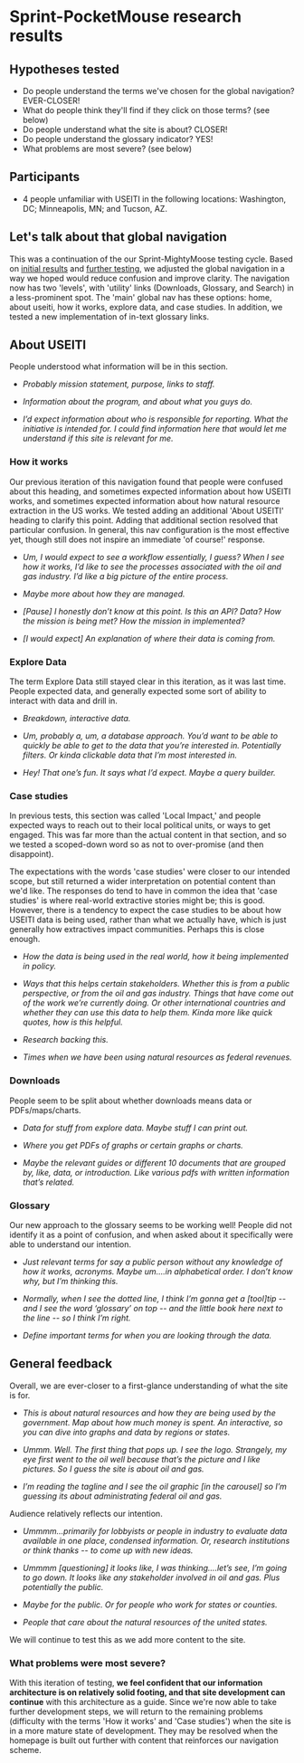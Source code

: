 # Sprint-PocketMouse research results


## Hypotheses tested

- Do people understand the terms we've chosen for the global navigation? EVER-CLOSER!
- What do people think they'll find if they click on those terms? (see below)
- Do people understand what the site is about? CLOSER!
- Do people understand the glossary indicator? YES!
- What problems are most severe? (see below)


## Participants

- 4 people unfamiliar with USEITI in the following locations: Washington, DC; Minneapolis, MN; and Tucson, AZ.


## Let's talk about that global navigation

This was a continuation of the our Sprint-MightyMoose testing cycle. Based on [initial results](https://github.com/18F/doi-extractives-data/blob/research/research/03_%20sprint-mightymoose/sprint-mightymoose_results.md) and [further testing](https://github.com/18F/doi-extractives-data/blob/research/research/04_sprint-mightymoose-b/sprint-mightymoose_results-b.md), we adjusted the global navigation in a way we hoped would reduce confusion and improve clarity. The navigation now has two 'levels', with 'utility' links (Downloads, Glossary, and Search) in a less-prominent spot. The 'main' global nav has these options: home, about useiti, how it works, explore data, and case studies. In addition, we tested a new implementation of in-text glossary links.

## About USEITI

People understood what information will be in this section.

- _Probably mission statement, purpose, links to staff._

- _Information about the program, and about what you guys do._

- _I’d expect information about who is responsible for reporting. What the initiative is intended for. I could find information here that would let me understand if this site is relevant for me._

### How it works

Our previous iteration of this navigation found that people were confused about this heading, and sometimes expected information about how USEITI works, and sometimes expected information about how natural resource extraction in the US works. We tested adding an additional 'About USEITI' heading to clarify this point. Adding that additional section resolved that particular confusion. In general, this nav configuration is the most effective yet, though still does not inspire an immediate 'of course!' response.

- _Um, I would expect to see a workflow essentially, I guess? When I see how it works, I’d like to see the processes associated with the oil and gas industry. I’d like a big picture of the entire process._

- _Maybe more about how they are managed._

- _[Pause] I honestly don’t know at this point. Is this an API? Data? How the mission is being met? How the mission in implemented?_

- _[I would expect] An explanation of where their data is coming from._


### Explore Data

The term Explore Data still stayed clear in this iteration, as it was last time. People expected data, and generally expected some sort of ability to interact with data and drill in.

- _Breakdown, interactive data._

- _Um, probably a, um, a database approach. You’d want to be able to quickly be able to get to the data that you’re interested in. Potentially filters. Or kinda clickable data that I’m most interested in._

- _Hey! That one’s fun. It says what I’d expect. Maybe a query builder._


### Case studies

In previous tests, this section was called 'Local Impact,' and people expected ways to reach out to their local political units, or ways to get engaged. This was far more than the actual content in that section, and so we tested a scoped-down word so as not to over-promise (and then disappoint).

The expectations with the words 'case studies' were closer to our intended scope, but still returned a wider interpretation on potential content than we'd like. The responses do tend to have in common the idea that 'case studies' is where real-world extractive stories might be; this is good. However, there is a tendency to expect the case studies to be about how USEITI data is being used, rather than what we actually have, which is just generally how extractives impact communities. Perhaps this is close enough.

- _How the data is being used in the real world, how it being implemented in policy._

- _Ways that this helps certain stakeholders. Whether this is from a public perspective, or from the oil and gas industry. Things that have come out of the work we’re currently doing. Or other international countries and whether they can use this data to help them. Kinda more like quick quotes, how is this helpful._

- _Research backing this._

- _Times when we have been using natural resources as federal revenues._


### Downloads

People seem to be split about whether downloads means data or PDFs/maps/charts.

- _Data for stuff from explore data. Maybe stuff I can print out._

- _Where you get PDFs of graphs or certain graphs or charts._

- _Maybe the relevant guides or different 10 documents that are grouped by, like, data, or introduction. Like various pdfs with written information that’s related._


### Glossary

Our new approach to the glossary seems to be working well! People did not identify it as a point of confusion, and when asked about it specifically were able to understand our intention.

- _Just relevant terms for say a public person without any knowledge of how it works, acronyms. Maybe um….in alphabetical order. I don’t know why, but I’m thinking this._

- _Normally, when I see the dotted line, I think I’m gonna get a [tool]tip -- and I see the word ‘glossary’ on top -- and the little book here next to the line -- so I think I’m right._

- _Define important terms for when you are looking through the data._


## General feedback

Overall, we are ever-closer to a first-glance understanding of what the site is for.

- _This is about natural resources and how they are being used by the government. Map about how much money is spent. An interactive, so you can dive into graphs and data by regions or states._

- _Ummm. Well. The first thing that pops up. I see the logo. Strangely, my eye first went to the oil well because that’s the picture and I like pictures. So I guess the site is about oil and gas._

- _I’m reading the tagline and I see the oil graphic [in the carousel] so I’m guessing its about administrating federal oil and gas._

Audience relatively reflects our intention.

- _Ummmm...primarily for lobbyists or people in industry to evaluate data available in one place, condensed information. Or, research institutions or think thanks -- to come up with new ideas._

- _Ummmm [questioning] it looks like, I was thinking….let’s see, I’m going to go down. It looks like any stakeholder involved in oil and gas. Plus potentially the public._

- _Maybe for the public. Or for people who work for states or counties._

- _People that care about the natural resources of the united states._

We will continue to test this as we add more content to the site.


### What problems were most severe?

With this iteration of testing, **we feel confident that our information architecture is on relatively solid footing, and that site development can continue** with this architecture as a guide. Since we're now able to take further development steps, we will return to the remaining problems (difficulty with the terms 'How it works' and 'Case studies') when the site is in a more mature state of development. They may be resolved when the homepage is built out further with content that reinforces our navigation scheme.
